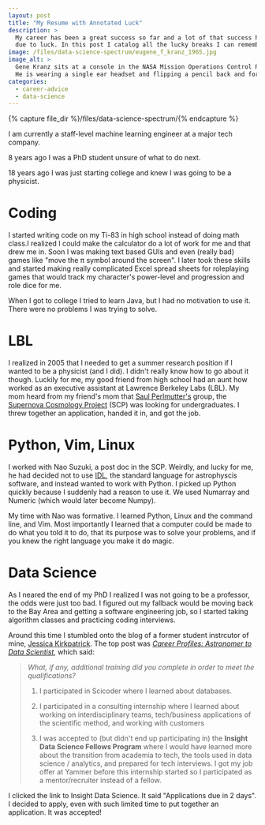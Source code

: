 ```yaml
---
layout: post
title: "My Resume with Annotated Luck"
description: >
  My career has been a great success so far and a lot of that success has been
  due to luck. In this post I catalog all the lucky breaks I can remember.
image: /files/data-science-spectrum/eugene_f_kranz_1965.jpg
image_alt: >
  Gene Kranz sits at a console in the NASA Mission Operations Control Room.
  He is wearing a single ear headset and flipping a pencil back and forth.
categories:
  - career-advice
  - data-science
---
```


{% capture file_dir %}/files/data-science-spectrum/{% endcapture %}

I am currently a staff-level machine learning engineer at a major tech
company.

8 years ago I was a PhD student unsure of what to do next.

18 years ago I was just starting college and knew I was going to be a
physicist.

# Coding

I started writing code on my Ti-83 in high school instead of doing math
class.I realized I could make the calculator do a lot of work for me and that
drew me in. Soon I was making text based GUIs and even (really bad) games like
"move the π symbol around the screen". I later took these skills and started
making really complicated Excel spread sheets for roleplaying games that would
track my character's power-level and progression and role dice for me.

When I got to college I tried to learn Java, but I had no motivation to use
it. There were no problems I was trying to solve.

# LBL

I realized in 2005 that I needed to get a summer research position if I wanted
to be a physicist (and I did). I didn't really know how to go about it though.
Luckily for me, my good friend from high school had an aunt how worked as an
executive assistant at Lawrence Berkeley Labs (LBL). My mom heard from my
friend's mom that [Saul Perlmutter's][saul] group, the [Supernova Cosmology
Project][scp] (SCP) was looking for undergraduates. I threw together an
application, handed it in, and got the job.

[saul]: https://en.wikipedia.org/wiki/Saul_Perlmutter
[scp]: https://en.wikipedia.org/wiki/Supernova_Cosmology_Project

# Python, Vim, Linux

I worked with Nao Suzuki, a post doc in the SCP. Weirdly, and lucky for me, he
had decided not to use [IDL][idl_is_bad], the standard language for
astrophyscis software, and instead wanted to work with Python. I picked up
Python quickly because I suddenly had a reason to use it. We used Numarray and
Numeric (which would later become Numpy).

[idl_is_bad]: https://en.wikipedia.org/wiki/IDL_(programming_language)

My time with Nao was formative. I learned Python, Linux and the command line,
and Vim. Most importantly I learned that a computer could be made to do what
you told it to do, that its purpose was to solve your problems, and if you
knew the right language you make it do magic.

# Data Science

As I neared the end of my PhD I realized I was not going to be a professor,
the odds were just too bad. I figured out my fallback would be moving back to
the Bay Area and getting a software engineering job, so I started taking
algorithm classes and practicing coding interviews.

Around this time I stumbled onto the blog of a former student instrcutor of
mine, [Jessica Kirkpatrick][jessica]. The top post was [_Career Profiles:
Astronomer to Data Scientist_][jess_post], which said:

> _What, if any, additional training did you complete in order to meet the
> qualifications?_
>
> 1) I participated in Scicoder where I learned about databases. 
> 
> 2) I participated in a consulting internship where I learned about working
> on interdisciplinary teams, tech/business applications of the scientific
> method, and working with customers 
> 
> 3) I was accepted to (but didn't end up participating in) the **Insight Data
> Science Fellows Program** where I would have learned more about the transition
> from academia to tech, the tools used in data science / analytics, and
> prepared for tech interviews. I got my job offer at Yammer before this
> internship started so I participated as a mentor/recruiter instead of a
> fellow.

I clicked the link to Insight Data Science. It said "Applications due in 2
days". I decided to apply, even with such limited time to put together an
application. It was accepted!

[jessica]: https://twitter.com/berkeleyjess
[jess_post]: https://berkeleyjess.blogspot.com/2014/07/career-profiles-astronomer-to-data.html
